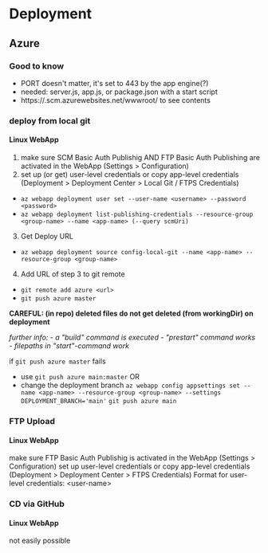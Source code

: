 # Deployment

## Azure

### Good to know
- PORT doesn't matter, it's set to 443 by the app engine(?)
- needed: server.js, app.js, or package.json with a start script
- https://<appname>.scm.azurewebsites.net/wwwroot/ to see contents

### deploy from local git

#### Linux WebApp

1. make sure SCM Basic Auth Publishig AND FTP Basic Auth Publishing are activated in the WebApp (Settings > Configuration)
2. set up (or get) user-level credentials or copy app-level credentials (Deployment > Deployment Center > Local Git / FTPS Credentials)
- `az webapp deployment user set --user-name <username> --password <password>`
- `az webapp deployment list-publishing-credentials --resource-group <group-name> --name <app-name> (--query scmUri)`
3. Get Deploy URL
- `az webapp deployment source config-local-git --name <app-name> --resource-group <group-name>`
4. Add URL of step 3 to git remote
- `git remote add azure <url>`
- `git push azure master`

**CAREFUL: (in repo) deleted files do not get deleted (from workingDir) on deployment**

*further info:*
*- a "build" command is executed*
*- "prestart" command works*
*- filepaths in "start"-command work*


if `git push azure master` fails 
- use `git push azure main:master`
OR
- change the deployment branch
`az webapp config appsettings set --name <app-name> --resource-group <group-name> --settings DEPLOYMENT_BRANCH='main'` 
`git push azure main`




### FTP Upload

#### Linux WebApp

make sure FTP Basic Auth Publishig is activated in the WebApp (Settings > Configuration)
set up user-level credentials or copy app-level credentials (Deployment > Deployment Center > FTPS Credentials)
Format for user-level credentials: <app-name>\<user-name>


### CD via GitHub 

#### Linux WebApp

not easily possible



